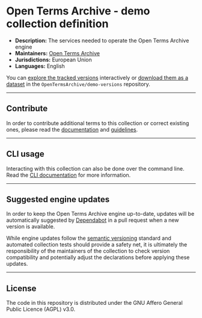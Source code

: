 # Open Terms Archive - demo collection definition

- **Description:** <!-- customize to your context -->The services needed to operate the Open Terms Archive engine<!-- until here -->
- **Maintainers:** <!-- customize to your context -->[Open Terms Archive](https://opentermsarchive.org)<!-- until here -->
- **Jurisdictions:** <!-- customize to your context -->European Union<!-- until here -->
- **Languages:** <!-- customize to your context -->English<!-- until here -->

You can [explore the tracked versions](https://github.com/OpenTermsArchive/demo-versions) interactively or [download them as a dataset](https://github.com/OpenTermsArchive/demo-versions/releases) in the `OpenTermsArchive/demo-versions` repository.

- - -

## Contribute

In order to contribute additional terms to this collection or correct existing ones, please read the [documentation](https://docs.opentermsarchive.org/contributing-terms/) and [guidelines](https://docs.opentermsarchive.org/guidelines/declaring/).

- - -

## CLI usage

Interacting with this collection can also be done over the command line. Read the [CLI documentation](https://docs.opentermsarchive.org/#cli) for more information.

- - -

## Suggested engine updates

In order to keep the Open Terms Archive engine up-to-date, updates will be automatically suggested by [Dependabot](https://github.blog/2020-06-01-keep-all-your-packages-up-to-date-with-dependabot/) in a pull request when a new version is available.

While engine updates follow the [semantic versioning](https://semver.org) standard and automated collection tests should provide a safety net, it is ultimately the responsibility of the maintainers of the collection to check version compatibility and potentially adjust the declarations before applying these updates.

- - - -

## License

The code in this repository is distributed under the GNU Affero General Public Licence (AGPL) v3.0.
